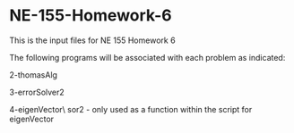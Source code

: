 # NE-155-Homework-6
This is the input files for NE 155 Homework 6

The following programs will be associated with each problem as indicated:

2-thomasAlg

3-errorSolver2

4-eigenVector\\
  sor2 - only used as a function within the script for eigenVector
  
